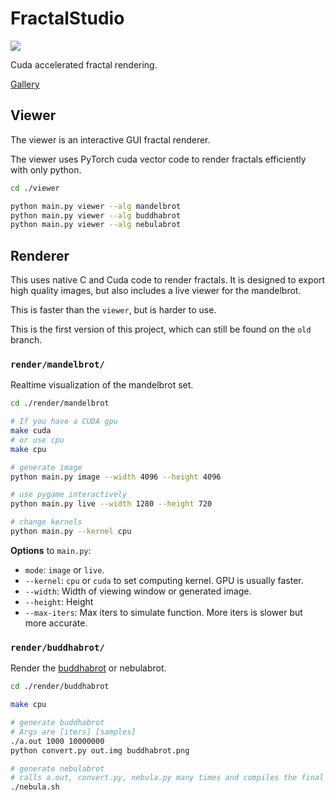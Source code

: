 # FractalStudio

![](https://github.com/phuang1024/FractalStudio/tree/master/gallery/ViewerBuddhabrot.jpg?raw=true)

Cuda accelerated fractal rendering.

[Gallery](https://github.com/phuang1024/FractalStudio/tree/master/gallery)


## Viewer

The viewer is an interactive GUI fractal renderer.

The viewer uses PyTorch cuda vector code to render fractals efficiently with
only python.

```bash
cd ./viewer

python main.py viewer --alg mandelbrot
python main.py viewer --alg buddhabrot
python main.py viewer --alg nebulabrot
```


## Renderer

This uses native C and Cuda code to render fractals. It is designed to export
high quality images, but also includes a live viewer for the mandelbrot.

This is faster than the `viewer`, but is harder to use.

This is the first version of this project, which can still be found on the `old`
branch.

### `render/mandelbrot/`

Realtime visualization of the mandelbrot set.

```bash
cd ./render/mandelbrot

# If you have a CUDA gpu
make cuda
# or use cpu
make cpu

# generate image
python main.py image --width 4096 --height 4096

# use pygame interactively
python main.py live --width 1280 --height 720

# change kernels
python main.py --kernel cpu
```

**Options** to `main.py`:

- `mode`: `image` or `live`.
- `--kernel`: `cpu` or `cuda` to set computing kernel. GPU is usually faster.
- `--width`: Width of viewing window or generated image.
- `--height`: Height
- `--max-iters`: Max iters to simulate function. More iters is slower but more accurate.

### `render/buddhabrot/`

Render the [buddhabrot](https://en.wikipedia.org/wiki/Buddhabrot) or nebulabrot.

```bash
cd ./render/buddhabrot

make cpu

# generate buddhabrot
# Args are [iters] [samples]
./a.out 1000 10000000
python convert.py out.img buddhabrot.png

# generate nebulabrot
# calls a.out, convert.py, nebula.py many times and compiles the final image.
./nebula.sh
```
